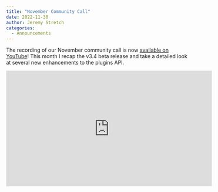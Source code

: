 ```yaml
---
title: "November Community Call"
date: 2022-11-30
author: Jeremy Stretch
categories:
  - Announcements
---
```

The recording of our November community call is now [available on YouTube](https://youtu.be/PhEoDKpBpIs)! This month I recap the v3.4 beta release and take a detailed look at several new enhancements to the plugins API.

<iframe width="560" height="315" src="https://www.youtube.com/embed/PhEoDKpBpIs" title="YouTube video player" frameborder="0" allow="accelerometer; autoplay; clipboard-write; encrypted-media; gyroscope; picture-in-picture" allowfullscreen></iframe>

